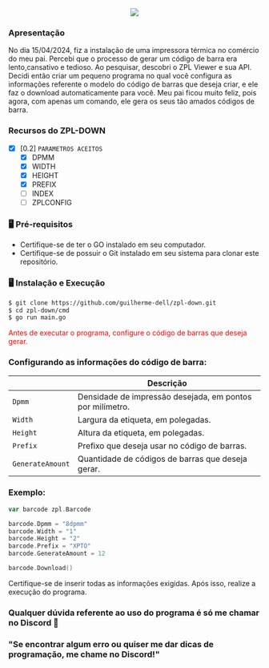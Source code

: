 <center>
<img src="https://imgur.com/tkdEL4z.png">
</center>

### Apresentação
No dia 15/04/2024, fiz a instalação de uma impressora térmica no comércio do meu pai. Percebi que o processo de gerar um código de barra era lento,cansativo e tedioso. Ao pesquisar, descobri o ZPL Viewer e sua API. Decidi então criar um pequeno programa no qual você configura as informações referente o modelo do código de barras que deseja criar, e ele faz o download automaticamente para você. Meu pai ficou muito feliz, pois agora, com apenas um comando, ele gera os seus tão amados códigos de barra.

### Recursos do ZPL-DOWN

- [x] [0.2] `PARAMETROS ACEITOS`
  - [x] DPMM
  - [x] WIDTH
  - [x] HEIGHT
  - [x] PREFIX
  - [ ] INDEX
  - [ ] ZPLCONFIG

### 🖥️ Pré-requisitos
- Certifique-se de ter o GO instalado em seu computador.
- Certifique-se de possuir o Git instalado em seu sistema para clonar este repositório.

### 🖥️ Instalação e Execução

```bash
$ git clone https://github.com/guilherme-dell/zpl-down.git
$ cd zpl-down/cmd
$ go run main.go
```
<p style="color:red;">Antes de executar o programa, configure o código de barras que deseja gerar.</p>

### Configurando as informações do código de barra:


|                  | Descrição                                                               |
|----------------  |-------------------------------------------------------------------------|
|`Dpmm`            | Densidade de impressão desejada, em pontos por milímetro.               |
|`Width`           | Largura da etiqueta, em polegadas.                                      |
|`Height`          | Altura da etiqueta, em polegadas.                                       |
|`Prefix`          | Prefixo que deseja usar no código de barras.                            |
|`GenerateAmount`  | Quantidade de códigos de barras que deseja gerar.                       |

### Exemplo:

```go
var barcode zpl.Barcode

barcode.Dpmm = "8dpmm"
barcode.Width = "1"
barcode.Height = "2"
barcode.Prefix = "XPTO"
barcode.GenerateAmount = 12

barcode.Download()
```
Certifique-se de inserir todas as informações exigidas. Após isso, realize a execução do programa.

### Qualquer dúvida referente ao uso do programa é só me chamar no Discord 👾
### "Se encontrar algum erro ou quiser me dar dicas de programação, me chame no Discord!"
